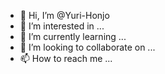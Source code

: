 - 👋 Hi, I’m @Yuri-Honjo
- 👀 I’m interested in ...
- 🌱 I’m currently learning ...
- 💞️ I’m looking to collaborate on ...
- 📫 How to reach me ...

<!---
Yuri-Honjo/Yuri-Honjo is a ✨ special ✨ repository because its `README.md` (this file) appears on your GitHub profile.
You can click the Preview link to take a look at your changes.
--->

